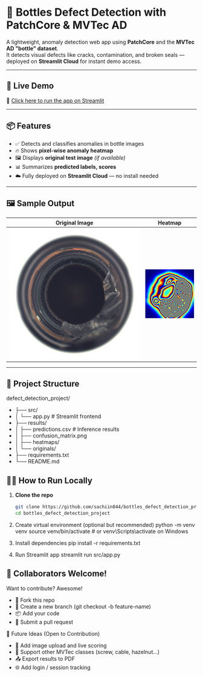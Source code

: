 # 🧪 Bottles Defect Detection with PatchCore & MVTec AD

A lightweight, anomaly detection web app using **PatchCore** and the **MVTec AD "bottle" dataset**.  
It detects visual defects like cracks, contamination, and broken seals — deployed on **Streamlit Cloud** for instant demo access.

---

## 🚀 Live Demo

🔗 [Click here to run the app on Streamlit](https://sachiin044-bottles-defect-detection-project-srcapp-zoypv0.streamlit.app/)

---

## 📦 Features

- ✅ Detects and classifies anomalies in bottle images
- 🔥 Shows **pixel-wise anomaly heatmap**
- 🖼 Displays **original test image** *(if available)*
- 📊 Summarizes **predicted labels, scores**
- ☁️ Fully deployed on **Streamlit Cloud** — no install needed

---

## 🖼 Sample Output

| Original Image | Heatmap |
|----------------|---------|
| ![original](results/originals/broken_large/000.png) | ![heatmap](results/broken_large_000.png) |

---

## 📁 Project Structure
defect_detection_project/
- ├── src/
- │ └── app.py # Streamlit frontend
- ├── results/
- │ ├── predictions.csv # Inference results
- │ ├── confusion_matrix.png
- │ ├── heatmaps/
- │ └── originals/
- ├── requirements.txt
- └── README.md
## 🧑‍💻 How to Run Locally

1. **Clone the repo**
   ```bash
   git clone https://github.com/sachiin044/bottles_defect_detection_project.git
   cd bottles_defect_detection_project
   
2. Create virtual environment (optional but recommended)
  python -m venv venv
  source venv/bin/activate  # or venv\Scripts\activate on Windows

3. Install dependencies
   pip install -r requirements.txt
   
4. Run Streamlit app
   streamlit run src/app.py

## 🤝 Collaborators Welcome!

Want to contribute? Awesome!
- 🍴 Fork this repo
- 🌿 Create a new branch (git checkout -b feature-name)
- 📦 Add your code
- 📩 Submit a pull request


🧠 Future Ideas (Open to Contribution)
- 📸 Add image upload and live scoring
- 🧠 Support other MVTec classes (screw, cable, hazelnut...)
- 📤 Export results to PDF
- 🌐 Add login / session tracking


